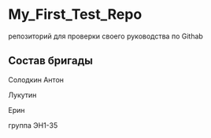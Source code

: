 # My_First_Test_Repo
репозиторий для проверки своего руководства по Githab
## Состав бригады

Солодкин Антон

Лукутин

Ерин

группа ЭН1-35
